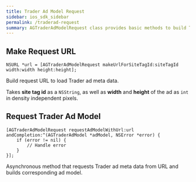 ```yaml
---
title: Trader Ad Model Request
sidebar: ios_sdk_sidebar
permalink: /traderad-request
summary: AGTraderAdModelRequest class provides basic methods to build Trader ad request URL and to request ad model.
---
```


## Make Request URL

```
NSURL *url = [AGTraderAdModelRequest makeUrlForSiteTagId:siteTagId width:width height:height];
```

Build request URL to load Trader ad meta data.

Takes **site tag id** as a `NSString`, as well as **width** and **height** of the ad as `int` in density independent pixels.

## Request Trader Ad Model

```
[AGTraderAdModelRequest requestAdModelWithUrl:url andCompletion:^(AGTraderAdModel *adModel, NSError *error) {
    if (error != nil) {
        // Handle error
    }
}];
```

Asynchronous method that requests Trader ad meta data from URL and builds corresponding ad model.
